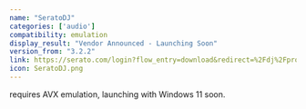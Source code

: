 ```yaml
---
name: "SeratoDJ"
categories: ['audio']
compatibility: emulation
display_result: "Vendor Announced - Launching Soon"
version_from: "3.2.2"
link: https://serato.com/login?flow_entry=download&redirect=%2Fdj%2Fpro%2Fdownloads%2Fwin%3F
icon: SeratoDJ.png
---
```

requires AVX emulation, launching with Windows 11 soon.
